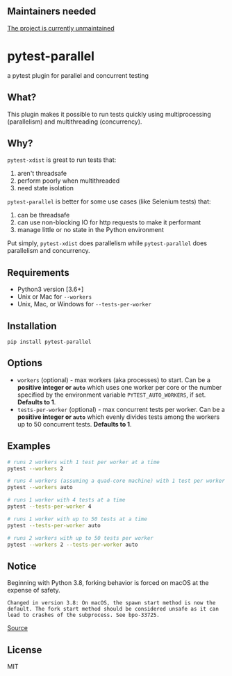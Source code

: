 ## Maintainers needed

[The project is currently unmaintained](https://github.com/browsertron/pytest-parallel/issues/104#issuecomment-1293941066)

# pytest-parallel
a pytest plugin for parallel and concurrent testing

## What?

This plugin makes it possible to run tests quickly using multiprocessing (parallelism) and multithreading (concurrency).

## Why?

`pytest-xdist` is great to run tests that:
  1. aren't threadsafe
  2. perform poorly when multithreaded
  3. need state isolation

`pytest-parallel` is better for some use cases (like Selenium tests) that:
  1. can be threadsafe
  2. can use non-blocking IO for http requests to make it performant
  3. manage little or no state in the Python environment

Put simply, `pytest-xdist` does parallelism while `pytest-parallel` does parallelism and concurrency.

## Requirements

* Python3 version [3.6+]
* Unix or Mac for `--workers`
* Unix, Mac, or Windows for `--tests-per-worker`

## Installation

`pip install pytest-parallel`

## Options

* `workers` (optional) - max workers (aka processes) to start. Can be a **positive integer or `auto`** which uses one worker per core or the number specified by the environment variable `PYTEST_AUTO_WORKERS`, if set. **Defaults to 1**.
* `tests-per-worker` (optional) - max concurrent tests per worker. Can be a **positive integer or `auto`** which evenly divides tests among the workers up to 50 concurrent tests. **Defaults to 1**.

## Examples

```bash
# runs 2 workers with 1 test per worker at a time
pytest --workers 2

# runs 4 workers (assuming a quad-core machine) with 1 test per worker
pytest --workers auto

# runs 1 worker with 4 tests at a time
pytest --tests-per-worker 4

# runs 1 worker with up to 50 tests at a time
pytest --tests-per-worker auto

# runs 2 workers with up to 50 tests per worker
pytest --workers 2 --tests-per-worker auto
```

## Notice

Beginning with Python 3.8, forking behavior is forced on macOS at the expense of safety.

    Changed in version 3.8: On macOS, the spawn start method is now the default. The fork start method should be considered unsafe as it can lead to crashes of the subprocess. See bpo-33725.

[Source](https://docs.python.org/3/library/multiprocessing.html#contexts-and-start-methods)

## License

MIT
